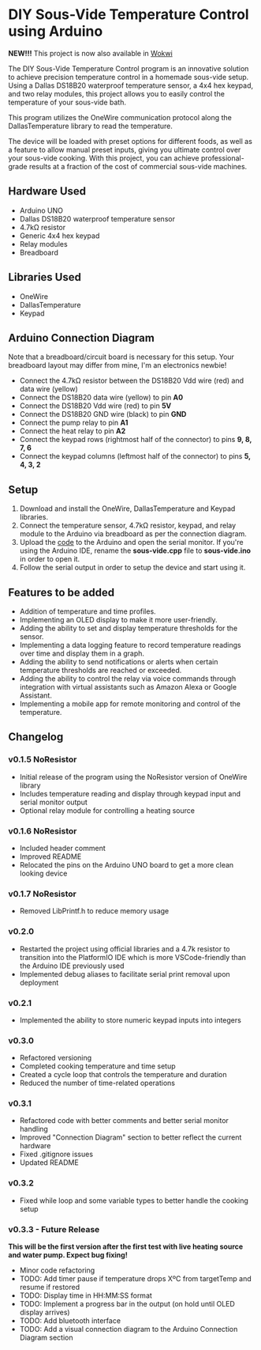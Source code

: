 # DIY Sous-Vide Temperature Control using Arduino

**NEW!!!**
This project is now also available in [Wokwi](https://link-url-here.org)


The DIY Sous-Vide Temperature Control program is an innovative solution to achieve precision temperature control in a homemade sous-vide setup. Using a Dallas DS18B20 waterproof temperature sensor, a 4x4 hex keypad, and two relay modules, this project allows you to easily control the temperature of your sous-vide bath.

This program utilizes the OneWire communication protocol along the DallasTemperature library to read the temperature.

The device will be loaded with preset options for different foods, as well as a feature to allow manual preset inputs, giving you ultimate control over your sous-vide cooking. With this project, you can achieve professional-grade results at a fraction of the cost of commercial sous-vide machines.

## Hardware Used
- Arduino UNO
- Dallas DS18B20 waterproof temperature sensor
- 4.7kΩ resistor
- Generic 4x4 hex keypad
- Relay modules
- Breadboard

## Libraries Used
- OneWire
- DallasTemperature
- Keypad

## Arduino Connection Diagram
Note that a breadboard/circuit board is necessary for this setup. Your breadboard layout may differ from mine, I'm an electronics newbie!
- Connect the 4.7kΩ resistor between the DS18B20 Vdd wire (red) and data wire (yellow) 
- Connect the DS18B20 data wire (yellow) to pin **A0**
- Connect the DS18B20 Vdd wire (red) to pin **5V**
- Connect the DS18B20 GND wire (black) to pin **GND**
- Connect the pump relay to pin **A1**
- Connect the heat relay to pin **A2**
- Connect the keypad rows (rightmost half of the connector) to pins **9, 8, 7, 6**
- Connect the keypad columns (leftmost half of the connector) to pins **5, 4, 3, 2**

## Setup
1. Download and install the OneWire, DallasTemperature and Keypad libraries.
2. Connect the temperature sensor, 4.7kΩ resistor, keypad, and relay module to the Arduino via breadboard as per the connection diagram.
3. Upload the [code](https://github.com/jjroth89/Sous-Vide/blob/main/src/sous-vide.cpp) to the Arduino and open the serial monitor. If you're using the Arduino IDE, rename the **sous-vide.cpp** file to **sous-vide.ino** in order to open it.
4. Follow the serial output in order to setup the device and start using it.

## Features to be added
- Addition of temperature and time profiles.
- Implementing an OLED display to make it more user-friendly.
- Adding the ability to set and display temperature thresholds for the sensor.
- Implementing a data logging feature to record temperature readings over time and display them in a graph.
- Adding the ability to send notifications or alerts when certain temperature thresholds are reached or exceeded.
- Adding the ability to control the relay via voice commands through integration with virtual assistants such as Amazon Alexa or Google Assistant.
- Implementing a mobile app for remote monitoring and control of the temperature.

## Changelog
### v0.1.5 NoResistor
- Initial release of the program using the NoResistor version of OneWire library
- Includes temperature reading and display through keypad input and serial monitor output
- Optional relay module for controlling a heating source

### v0.1.6 NoResistor
- Included header comment
- Improved README
- Relocated the pins on the Arduino UNO board to get a more clean looking device

### v0.1.7 NoResistor
- Removed LibPrintf.h to reduce memory usage

### v0.2.0
- Restarted the project using official libraries and a 4.7k resistor to transition into the PlatformIO IDE which is more VSCode-friendly than the Arduino IDE previously used
- Implemented debug aliases to facilitate serial print removal upon deployment

### v0.2.1
- Implemented the ability to store numeric keypad inputs into integers

### v0.3.0
- Refactored versioning
- Completed cooking temperature and time setup
- Created a cycle loop that controls the temperature and duration
- Reduced the number of time-related operations

### v0.3.1
- Refactored code with better comments and better serial monitor handling
- Improved "Connection Diagram" section to better reflect the current hardware
- Fixed .gitignore issues
- Updated README

### v0.3.2
- Fixed while loop and some variable types to better handle the cooking setup

### v0.3.3 - Future Release

**This will be the first version after the first test with live heating source and water pump. Expect bug fixing!**
- Minor code refactoring
- TODO: Add timer pause if temperature drops XºC from targetTemp and resume if restored
- TODO: Display time in HH:MM:SS format
- TODO: Implement a progress bar in the output (on hold until OLED display arrives)
- TODO: Add bluetooth interface
- TODO: Add a visual connection diagram to the Arduino Connection Diagram section
